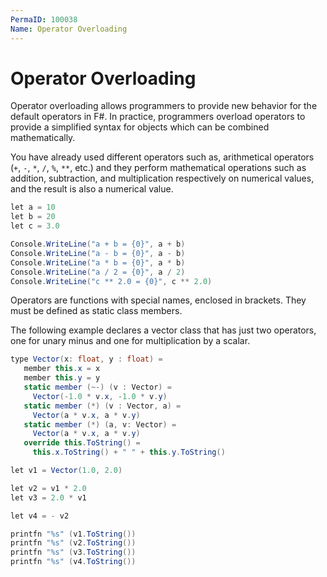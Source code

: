 ```yaml
---
PermaID: 100038
Name: Operator Overloading 
---
```


# Operator Overloading

Operator overloading allows programmers to provide new behavior for the default operators in F#. In practice, programmers overload operators to provide a simplified syntax for objects which can be combined mathematically.

You have already used different operators such as, arithmetical operators (`+`, `-`, `*`, `/`, `%`, `**`, etc.) and they perform mathematical operations such as addition, subtraction, and multiplication respectively on numerical values, and the result is also a numerical value.

```csharp
let a = 10
let b = 20
let c = 3.0

Console.WriteLine("a + b = {0}", a + b)
Console.WriteLine("a - b = {0}", a - b)
Console.WriteLine("a * b = {0}", a * b)
Console.WriteLine("a / 2 = {0}", a / 2)
Console.WriteLine("c ** 2.0 = {0}", c ** 2.0)
```

Operators are functions with special names, enclosed in brackets. They must be defined as static class members. 

The following example declares a vector class that has just two operators, one for unary minus and one for multiplication by a scalar.

```csharp
type Vector(x: float, y : float) =
   member this.x = x
   member this.y = y
   static member (~-) (v : Vector) =
     Vector(-1.0 * v.x, -1.0 * v.y)
   static member (*) (v : Vector, a) =
     Vector(a * v.x, a * v.y)
   static member (*) (a, v: Vector) =
     Vector(a * v.x, a * v.y)
   override this.ToString() =
     this.x.ToString() + " " + this.y.ToString()

let v1 = Vector(1.0, 2.0)

let v2 = v1 * 2.0
let v3 = 2.0 * v1

let v4 = - v2

printfn "%s" (v1.ToString())
printfn "%s" (v2.ToString())
printfn "%s" (v3.ToString())
printfn "%s" (v4.ToString())
```
